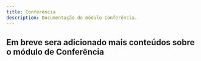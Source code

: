 ```yaml
---
title: Conferência
description: Documentação do módulo Conferência.
---
```


## Em breve sera adicionado mais conteúdos sobre o módulo de Conferência

